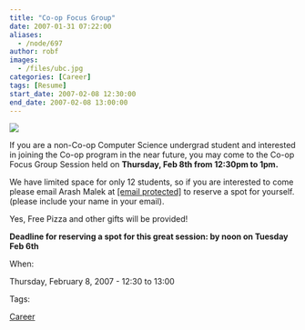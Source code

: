 ```yaml
---
title: "Co-op Focus Group"
date: 2007-01-31 07:22:00
aliases:
  - /node/697
author: robf
images:
  - /files/ubc.jpg
categories: [Career]
tags: [Resume]
start_date: 2007-02-08 12:30:00
end_date: 2007-02-08 13:00:00
---
```


![](/files/ubc.jpg)

If you are a non-Co-op Computer Science undergrad student
and interested in joining the Co-op program in the near
future, you may come to the Co-op Focus Group Session held
on **Thursday, Feb 8th from 12:30pm to 1pm.**

We have limited space for only 12 students, so if you are interested to come
please email Arash Malek at [\[email protected\]](/cdn-cgi/l/email-protection#3a5b575b565f517a49525b4d14595b) to reserve a spot for yourself.
(please include your name in your email).

Yes, Free Pizza and other gifts will be provided!

**Deadline for reserving a spot for this great session: by noon on Tuesday Feb 6th**

When: 

Thursday, February 8, 2007 - 12:30 to 13:00

Tags: 

[Career](/career)

